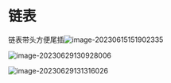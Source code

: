 # 链表

链表带头方便尾插![image-20230615151902335](C:\Users\14521\AppData\Roaming\Typora\typora-user-images\image-20230615151902335.png)

![image-20230629130928006](C:\Users\14521\AppData\Roaming\Typora\typora-user-images\image-20230629130928006.png)

![image-20230629131316026](C:\Users\14521\AppData\Roaming\Typora\typora-user-images\image-20230629131316026.png)
